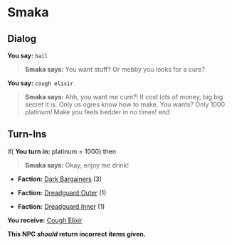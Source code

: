 # Smaka


## Dialog

**You say:** `hail`



>**Smaka says:** You want stuff? Or mebby you looks for a cure?

**You say:** `cough elixir`



>**Smaka says:** Ahh, you want me cure?! It cost lots of money, big big secret it is. Only us ogres know how to make. You wants? Only 1000 platinum! Make you feels bedder in no times!
end

## Turn-Ins





if( **You turn in:** platinum = 1000) then


>**Smaka says:** Okay, enjoy me drink!


* __Faction:__ [Dark Bargainers](/faction/236) (3)


* __Faction:__ [Dreadguard Outer](/faction/334) (1)


* __Faction:__ [Dreadguard Inner](/faction/370) (1)


 **You receive:**  [Cough Elixir](/item/14365) 

**This NPC *should* return incorrect items given.**
